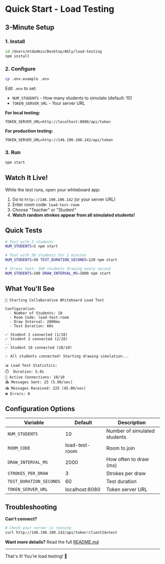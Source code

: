 # Quick Start - Load Testing

## 3-Minute Setup

### 1. Install

```bash
cd /Users/etdadmin/Desktop/Ably/load-testing
npm install
```

### 2. Configure

```bash
cp .env.example .env
```

Edit `.env` to set:
- `NUM_STUDENTS` - How many students to simulate (default: 10)
- `TOKEN_SERVER_URL` - Your server URL

**For local testing:**
```env
TOKEN_SERVER_URL=http://localhost:8080/api/token
```

**For production testing:**
```env
TOKEN_SERVER_URL=http://146.190.100.142/api/token
```

### 3. Run

```bash
npm start
```

## Watch It Live!

While the test runs, open your whiteboard app:

1. Go to `http://146.190.100.142` (or your server URL)
2. Enter room code: `load-test-room`
3. Choose "Teacher" or "Student"
4. **Watch random strokes appear from all simulated students!**

## Quick Tests

```bash
# Test with 5 students
NUM_STUDENTS=5 npm start

# Test with 50 students for 2 minutes
NUM_STUDENTS=50 TEST_DURATION_SECONDS=120 npm start

# Stress test: 100 students drawing every second
NUM_STUDENTS=100 DRAW_INTERVAL_MS=1000 npm start
```

## What You'll See

```
🚀 Starting Collaborative Whiteboard Load Test

Configuration:
  - Number of Students: 10
  - Room Code: load-test-room
  - Draw Interval: 2000ms
  - Test Duration: 60s

✅ Student 1 connected (1/10)
✅ Student 2 connected (2/10)
...
✅ Student 10 connected (10/10)

✨ All students connected! Starting drawing simulation...

📊 Load Test Statistics:
⏱️  Duration: 5.0s
👥 Active Connections: 10/10
📤 Messages Sent: 25 (5.00/sec)
📥 Messages Received: 225 (45.00/sec)
❌ Errors: 0
```

## Configuration Options

| Variable | Default | Description |
|----------|---------|-------------|
| `NUM_STUDENTS` | 10 | Number of simulated students |
| `ROOM_CODE` | load-test-room | Room to join |
| `DRAW_INTERVAL_MS` | 2000 | How often to draw (ms) |
| `STROKES_PER_DRAW` | 3 | Strokes per draw |
| `TEST_DURATION_SECONDS` | 60 | Test duration |
| `TOKEN_SERVER_URL` | localhost:8080 | Token server URL |

## Troubleshooting

**Can't connect?**
```bash
# Check your server is running
curl http://146.190.100.142/api/token?clientId=test
```

**Want more details?**
Read the full [README.md](README.md)

---

That's it! You're load testing! 🚀
